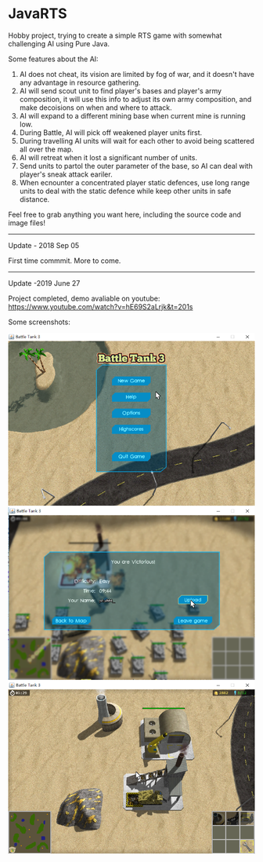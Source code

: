 # JavaRTS
Hobby project, trying to create a simple RTS game with somewhat challenging AI using Pure Java.

Some features about the AI:

1. AI does not cheat, its vision are limited by fog of war, and it doesn't have any advantage in resource gathering.
2. AI will send scout unit to find player's bases and player's army composition, it will use this info to adjust its own 
   army composition, and make decoisions on when and where to attack.
3. AI will expand to a different mining base when current mine is running low.
4. During Battle, AI will pick off weakened player units first. 
5. During travelling AI units will wait for each other to avoid being scattered all over the map. 
6. AI will retreat when it lost a significant number of units.
7. Send units to partol the outer parameter of the base, so AI can deal with player's sneak attack eariler.
8. When ecnounter a concentrated player static defences, use long range units to deal with the static defence while keep 
   other units in safe distance.

Feel free to grab anything you want here, including the source code and image files! 


---------------------------------------
Update - 2018 Sep 05

First time commmit. More to come.


----------------------------------------
Update -2019 June 27

Project completed, demo avaliable on youtube: 
https://www.youtube.com/watch?v=hE69S2aLrjk&t=201s

Some screenshots:

![alt text](https://github.com/phu004/test/blob/master/test/screen_shot0.png)
![alt text](https://github.com/phu004/test/blob/master/test/screen_shot1.png)
![alt text](https://github.com/phu004/test/blob/master/test/screen_shot2.png)

